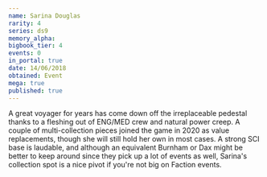 ```yaml
---
name: Sarina Douglas
rarity: 4
series: ds9
memory_alpha:
bigbook_tier: 4
events: 0
in_portal: true
date: 14/06/2018
obtained: Event
mega: true
published: true
---
```


A great voyager for years has come down off the irreplaceable pedestal thanks to a fleshing out of ENG/MED crew and natural power creep. A couple of multi-collection pieces joined the game in 2020 as value replacements, though she will still hold her own in most cases. A strong SCI base is laudable, and although an equivalent Burnham or Dax might be better to keep around since they pick up a lot of events as well, Sarina's collection spot is a nice pivot if you're not big on Faction events.
